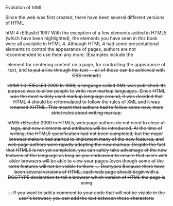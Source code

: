 

Evolution of htMl

Since the web was first created, there have been several different versions of HTML

htMl 4
rElEasEd 1997
With the exception of a few elements added in HTML5 (which have been highlighted), the elements you have seen in this book were all available in HTML 4.
Although HTML 4 had some presentational elements to control the appearance of pages, authors are not recommended to use them any more. (Examples include the <center> element for centering content on a
page, <font> for controlling the appearance of text, and <strike> to put a line through the text — all of these can be achieved with CSS instead.)

xhtMl 1.0
rElEasEd 2000
In 1998, a language called XML was published. Its purpose
was to allow people to write new markup languages. Since HTML was the most widely used markup language around, it was decided that HTML 4 should be reformulated to follow the rules of XML and it was renamed XHTML. This meant that authors had to follow some new, more strict rules about writing markup. 


htMl5
rElEasEd 2000
In HTML5, web page authors do not need to close all tags, and new elements and attributes will be introduced. At the time of writing, the HTML5 specification had not been completed, but
the major browser makers had started to implement many of the new features, and web page authors were rapidly adopting the new markup.
Despite the fact that HTML5
is not yet completed, you can safely take advantage of the new features of the language as long as you endeavour to ensure that users with older browsers will be able to view your pages (even though some of the extra features will not be visible to them 
....
Doctypes
Because there have been several versions of HTML, each web page should begin with a DOCTYPE declaration to tell a browser which version of HTML the page is using 



... <!-- -->
If you want to add a comment to your code that will not be visible in the user's browser, you can add the text between these characters:
<!-- comment goes here --

id attributE
Every HTML element can carry the id attribute. It is used to uniquely identify that element from other elements on the page. Its value should start with a letter or an underscore (not a number or any other character). It is important that no two elements on the same page
have the same value for their id attributes (otherwise the value is no longer unique).



HTML5 LayouT


new HTML5 LayouT element

HTML5 introduces a new set of elements that allow you to divide up the parts of a page. The names of these elements indicate the kind of content you will find in them. They are still subject to change, but that has not stopped many web page authors using them already. 


* navaigraTTicioLne
<nav>
The <nav> element is used to contain the major navigational blocks on the site such as the primary site navigation

* arTicLes
* <article>The <article> element acts as a container for any section of a page that could stand alone and potentially be syndicated.

* Heading garToiucpLes 
* <hgroup>The purpose of the <hgroup> element is to group together a set of one or more <h1> through <h6> elements so that they are treated as one single heading.    

Java script How do I write a script for a web page .... web developers usually talk about three Languages that are used to creat a web pages html css is On html the html gives the pages structure and adds semantics CSS the css enhances the html pages with rules that state how the html content is presented Js here we can change how the pages behave How to use objects methods This one line of java scripts shows how to use object and methods JavaScript runs where it is found on the html When the browser comes across <script> it’s stop the script and then checks if there’s any thing needed


